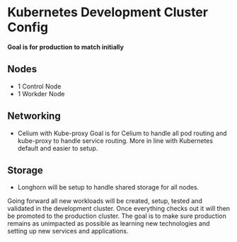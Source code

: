 # Kubernetes Development Cluster Config

**Goal is for production to match initially**

## Nodes
- 1 Control Node
- 1 Workder Node

## Networking
- Celium with Kube-proxy
Goal is for Celium to handle all pod routing and kube-proxy to handle service routing.  More in line with Kubernetes default and easier to setup.  

## Storage
- Longhorn will be setup to handle shared storage for all nodes.

Going forward all new workloads will be created, setup, tested and validated in the development cluster.  Once everything checks out it will then be promoted to the production cluster.  The goal is to make sure production remains as unimpacted as possible as learning new technologies and setting up new services and applications.  
